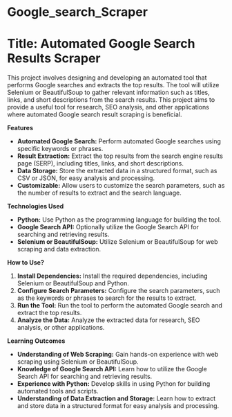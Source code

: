 # Google_search_Scraper

# Title: Automated Google Search Results Scraper

This project involves designing and developing an automated tool that performs Google searches and extracts the top results. The tool will utilize Selenium or BeautifulSoup to gather relevant information such as titles, links, and short descriptions from the search results. This project aims to provide a useful tool for research, SEO analysis, and other applications where automated Google search result scraping is beneficial.

**Features**
- **Automated Google Search:** Perform automated Google searches using specific keywords or phrases.
- **Result Extraction:** Extract the top results from the search engine results page (SERP), including titles, links, and short descriptions.
- **Data Storage:** Store the extracted data in a structured format, such as CSV or JSON, for easy analysis and processing.
- **Customizable:** Allow users to customize the search parameters, such as the number of results to extract and the search language.

**Technologies Used**
- **Python:** Use Python as the programming language for building the tool.
- **Google Search API:** Optionally utilize the Google Search API for searching and retrieving results.
- **Selenium or BeautifulSoup:** Utilize Selenium or BeautifulSoup for web scraping and data extraction.

**How to Use?**
1. **Install Dependencies:** Install the required dependencies, including Selenium or BeautifulSoup and Python.
2. **Configure Search Parameters:** Configure the search parameters, such as the keywords or phrases to search for the results to extract.
3. **Run the Tool:** Run the tool to perform the automated Google search and extract the top results.
4. **Analyze the Data:** Analyze the extracted data for research, SEO analysis, or other applications.


**Learning Outcomes**
- **Understanding of Web Scraping:** Gain hands-on experience with web scraping using Selenium or BeautifulSoup.
- **Knowledge of Google Search API:** Learn how to utilize the Google Search API for searching and retrieving results.
- **Experience with Python:** Develop skills in using Python for building automated tools and scripts.
- **Understanding of Data Extraction and Storage:** Learn how to extract and store data in a structured format for easy analysis and processing.
